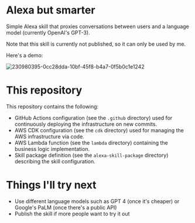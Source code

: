 # Alexa but smarter

Simple Alexa skill that proxies conversations between users and a language model (currently OpenAI's GPT-3).

Note that this skill is currently not published, so it can only be used by me.

Here's a demo:

![230980395-0cc28dda-10bf-45f8-b4a7-0f5b0c1e1242](https://user-images.githubusercontent.com/19377340/231246616-67623211-b897-4e2e-b6c0-0e004de354da.gif)

# This repository

This repository contains the following:

- GitHub Actions configuration (see the `.github` directory) used for continuously deploying the infrastructure on new commits.
- AWS CDK configuration (see the `cdk` directory) used for managing the AWS infrastructure via code.
- AWS Lambda function (see the `lambda` directory) containing the business logic implementation.
- Skill package definition (see the `alexa-skill-package` directory) describing the skill configuration.

# Things I'll try next

- Use different language models such as GPT 4 (once it's cheaper) or Google's PaLM (once there's a public API)
- Publish the skill if more people want to try it out
